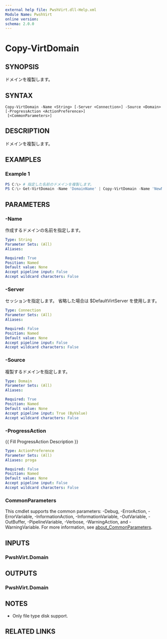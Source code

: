```yaml
---
external help file: PwshVirt.dll-Help.xml
Module Name: PwshVirt
online version:
schema: 2.0.0
---
```


# Copy-VirtDomain

## SYNOPSIS
ドメインを複製します。

## SYNTAX

```
Copy-VirtDomain -Name <String> [-Server <Connection>] -Source <Domain> [-ProgressAction <ActionPreference>]
 [<CommonParameters>]
```

## DESCRIPTION
ドメインを複製します。

## EXAMPLES

### Example 1
```powershell
PS C:\> # 指定した名前のドメインを複製します。
PS C:\> Get-VirtDomain -Name 'DomainName' | Copy-VirtDomain -Name 'NewName'
```

## PARAMETERS

### -Name
作成するドメインの名前を指定します。

```yaml
Type: String
Parameter Sets: (All)
Aliases:

Required: True
Position: Named
Default value: None
Accept pipeline input: False
Accept wildcard characters: False
```

### -Server
セッションを指定します。
省略した場合は $DefaultVirtServer を使用します。

```yaml
Type: Connection
Parameter Sets: (All)
Aliases:

Required: False
Position: Named
Default value: None
Accept pipeline input: False
Accept wildcard characters: False
```

### -Source
複製するドメインを指定します。

```yaml
Type: Domain
Parameter Sets: (All)
Aliases:

Required: True
Position: Named
Default value: None
Accept pipeline input: True (ByValue)
Accept wildcard characters: False
```

### -ProgressAction
{{ Fill ProgressAction Description }}

```yaml
Type: ActionPreference
Parameter Sets: (All)
Aliases: proga

Required: False
Position: Named
Default value: None
Accept pipeline input: False
Accept wildcard characters: False
```

### CommonParameters
This cmdlet supports the common parameters: -Debug, -ErrorAction, -ErrorVariable, -InformationAction, -InformationVariable, -OutVariable, -OutBuffer, -PipelineVariable, -Verbose, -WarningAction, and -WarningVariable. For more information, see [about_CommonParameters](http://go.microsoft.com/fwlink/?LinkID=113216).

## INPUTS

### PwshVirt.Domain

## OUTPUTS

### PwshVirt.Domain

## NOTES

- Only file type disk support.

## RELATED LINKS
